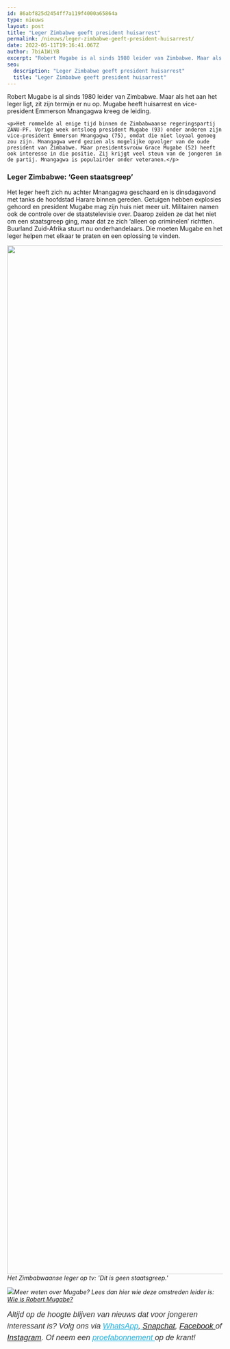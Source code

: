 ```yaml
---
id: 86abf825d2454ff7a119f4000a65864a
type: nieuws
layout: post
title: "Leger Zimbabwe geeft president huisarrest"
permalink: /nieuws/leger-zimbabwe-geeft-president-huisarrest/
date: 2022-05-11T19:16:41.067Z
author: 7biA1WiYB
excerpt: "Robert Mugabe is al sinds 1980 leider van Zimbabwe. Maar als het aan het leger ligt, zit zijn termijn er nu op. Mugabe heeft huisarrest en vice-president Emmerson Mnangagwa kreeg de leiding.  "
seo:
  description: "Leger Zimbabwe geeft president huisarrest"
  title: "Leger Zimbabwe geeft president huisarrest"
---
```

Robert Mugabe is al sinds 1980 leider van Zimbabwe. Maar als het aan het leger ligt, zit zijn termijn er nu op. Mugabe heeft huisarrest en vice-president Emmerson Mnangagwa kreeg de leiding.  

    <p>Het rommelde al enige tijd binnen de Zimbabwaanse regeringspartij ZANU-PF. Vorige week ontsloeg president Mugabe (93) onder anderen zijn vice-president Emmerson Mnangagwa (75), omdat die niet loyaal genoeg zou zijn. Mnangagwa werd gezien als mogelijke opvolger van de oude president van Zimbabwe. Maar presidentsvrouw Grace Mugabe (52) heeft ook interesse in die positie. Zij krijgt veel steun van de jongeren in de partij. Mnangagwa is populairder onder veteranen.</p>
<h3>Leger Zimbabwe: ‘Geen staatsgreep’</h3>
<p>Het leger heeft zich nu achter Mnangagwa geschaard en is dinsdagavond met tanks de hoofdstad Harare binnen gereden. Getuigen hebben explosies gehoord en president Mugabe mag zijn huis niet meer uit. Militairen namen ook de controle over de staatstelevisie over. Daarop zeiden ze dat het niet om een staatsgreep ging, maar dat ze zich ‘alleen op criminelen’ richtten. Buurland Zuid-Afrika stuurt nu onderhandelaars. Die moeten Mugabe en het leger helpen met elkaar te praten en een oplossing te vinden.<br><div class="media media-element-container media-default"><div id="file-419972" class="file file-image file-image-jpeg">

        
  
  <div class="content">
    <img title="Foto AFP" height="2400" width="3600" class="media-element file-default" data-delta="1" src="https://7dagen.netlify.app/sites/default/files/staatstv%20zimbabwe%20ANP-54197042_0.jpg" alt="">  </div>

  
</div>
</div><em>Het Zimbabwaanse leger op tv: 'Dit is geen staatsgreep.'</em>
<div class="kader">
<p><img class="kaderafbeelding" src="https://7dagen.netlify.app/sites/default/files/ff.png" style="font-size: 13.008px;"><em>Meer weten over Mugabe? Lees dan hier wie deze omstreden leider is: <a href="https://7dagen.netlify.app/nieuws/wie-robert-mugabe" target="_blank">Wie is Robert Mugabe?</a></em></p>
<p><em style="box-sizing: inherit; color: rgb(51, 51, 51); font-family: &quot;PT Sans&quot;, sans-serif; font-size: 18px; line-height: 27px;">Altijd op de hoogte blijven van nieuws dat voor jongeren interessant is? Volg ons via </em><em style="box-sizing: inherit; color: rgb(34, 179, 224); transition: color 0.3s ease; font-family: &quot;PT Sans&quot;, sans-serif; font-size: 18px; line-height: 27px;"><a href="https://7dagen.netlify.app/whatsapp" style="box-sizing: inherit; color: rgb(34, 179, 224); transition: color 0.3s ease; font-family: &quot;PT Sans&quot;, sans-serif; font-size: 18px; line-height: 27px;">WhatsApp</a></em><em style="box-sizing: inherit; color: rgb(51, 51, 51); font-family: &quot;PT Sans&quot;, sans-serif; font-size: 18px; line-height: 27px;">,</em><em style="box-sizing: inherit; color: rgb(34, 179, 224); transition: color 0.3s ease; font-family: &quot;PT Sans&quot;, sans-serif; font-size: 18px; line-height: 27px;"><a href="https://7dagen.netlify.app/whatsapp" style="box-sizing: inherit; color: rgb(34, 179, 224); transition: color 0.3s ease; font-family: &quot;PT Sans&quot;, sans-serif; font-size: 18px; line-height: 27px;"> </a></em><em style="box-sizing: inherit; color: rgb(51, 51, 51); font-family: &quot;PT Sans&quot;, sans-serif; font-size: 18px; line-height: 27px;"><a href="https://www.snapchat.com/add/sevendaysnl">Snapchat</a>, <a href="https://www.facebook.com/7Daysnl?ref=bookmarks">Facebook </a>of <a href="https://instagram.com/7DAysnl/">Instagram</a>. Of </em><em style="box-sizing: inherit; color: rgb(51, 51, 51); font-family: &quot;PT Sans&quot;, sans-serif; font-size: 18px; line-height: 27px;">neem een </em><a href="https://abonneren.sevendays.nl/abonneren/abonnementen/ae/artikel" style="box-sizing: inherit; color: rgb(34, 179, 224); transition: color 0.3s ease; font-family: &quot;PT Sans&quot;, sans-serif; font-size: 18px; line-height: 27px;"><em style="box-sizing: inherit;">proefabonnement </em></a><em style="box-sizing: inherit; color: rgb(51, 51, 51); font-family: &quot;PT Sans&quot;, sans-serif; font-size: 18px; line-height: 27px;">op de krant!</em></p>
</div>
  
